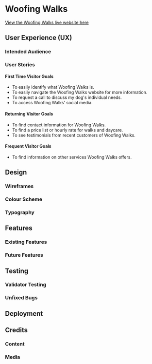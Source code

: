 # **Woofing Walks**
[View the Woofing Walks live website here](https://)
## **User Experience (UX)**
### Intended Audience
### User Stories

#### **First Time Visitor Goals**
- To easily identify what Woofing Walks is.
- To easily navigate the Woofing Walks website for more information.
- To request a call to discuss my dog's individual needs.
- To access Woofing Walks' social media.

#### **Returning Visitor Goals**
- To find contact information for Woofing Walks.
- To find a price list or hourly rate for walks and daycare.
- To see testimonials from recent customers of Woofing Walks.

#### **Frequent Visitor Goals**
- To find information on other services Woofing Walks offers.


## **Design**
### Wireframes
### Colour Scheme
### Typography

## **Features**

### Existing Features
### Future Features

## **Testing**
### Validator Testing
### Unfixed Bugs

## **Deployment**

## **Credits**
### Content
### Media
